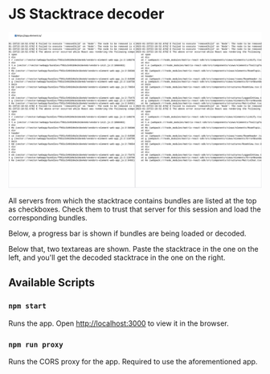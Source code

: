 # JS Stacktrace decoder

![](screenshot.png)

All servers from which the stacktrace contains bundles are listed at the top as checkboxes.
Check them to trust that server for this session and load the corresponding bundles.

Below, a progress bar is shown if bundles are being loaded or decoded.

Below that, two textareas are shown. Paste the stacktrace in the one on the left, and you'll
get the decoded stacktrace in the one on the right.

## Available Scripts

### `npm start`

Runs the app. Open [http://localhost:3000](http://localhost:3000) to view it in the browser.

### `npm run proxy`

Runs the CORS proxy for the app. Required to use the aforementioned app.
